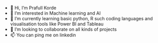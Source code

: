 - 👋 Hi, I’m Prafull Korde
- 👀 I’m interested in Machine learning and AI
- 🌱 I’m currently learning basic python, R such coding languages and visualisation tools like Power BI and Tableau
- 💞️ I’m looking to collaborate on all kinds of projects
- 📫 You can ping me on linkedin 

<!---
praffs18/praffs18 is a ✨ special ✨ repository because its `README.md` (this file) appears on your GitHub profile.
You can click the Preview link to take a look at your changes.
--->
